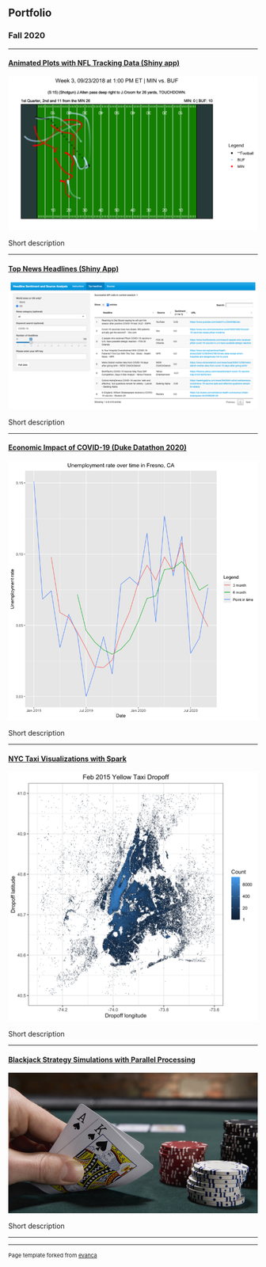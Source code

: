 ## Portfolio


### Fall 2020 

---

#### [Animated Plots with NFL Tracking Data (Shiny app)](/pages/sample_page)

<img src="images/NFL.png?raw=true"/>

Short description

---
#### [Top News Headlines (Shiny App)](/pdf/sample_presentation.pdf)

<img src="images/News.png?raw=true"/>

Short description

---
#### [Economic Impact of COVID-19 (Duke Datathon 2020)](http://example.com/)

<img src="images/Datathon_Fresno.png?raw=true"/>

Short description

---
#### [NYC Taxi Visualizations with Spark](http://example.com/)

<img src="images/Yellow_Dropoff.png?raw=true"/>

Short description

---
#### [Blackjack Strategy Simulations with Parallel Processing](http://example.com/)

<img src="images/Blackjack.jpg?raw=true"/>

Short description

---



---
<p style="font-size:11px">Page template forked from <a href="https://github.com/evanca/quick-portfolio">evanca</a></p>

